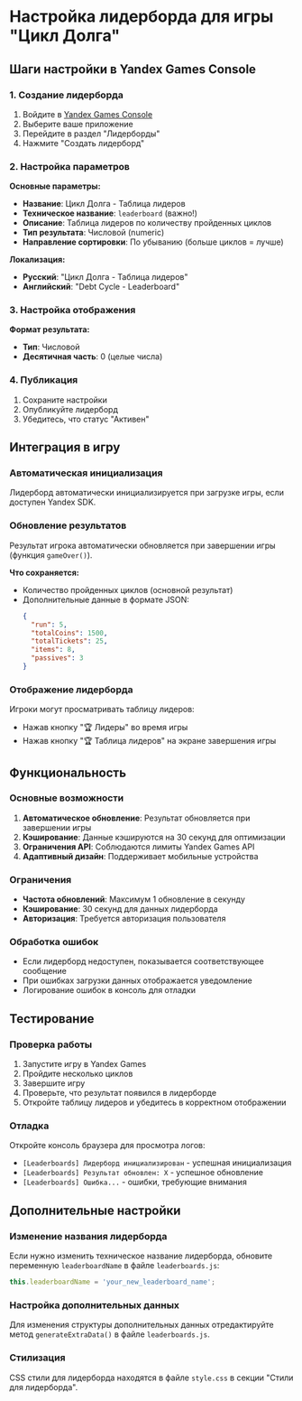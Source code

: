 # Настройка лидерборда для игры "Цикл Долга"

## Шаги настройки в Yandex Games Console

### 1. Создание лидерборда

1. Войдите в [Yandex Games Console](https://yandex.ru/dev/games/)
2. Выберите ваше приложение
3. Перейдите в раздел "Лидерборды"
4. Нажмите "Создать лидерборд"

### 2. Настройка параметров

**Основные параметры:**
- **Название**: Цикл Долга - Таблица лидеров
- **Техническое название**: `leaderboard` (важно!)
- **Описание**: Таблица лидеров по количеству пройденных циклов
- **Тип результата**: Числовой (numeric)
- **Направление сортировки**: По убыванию (больше циклов = лучше)

**Локализация:**
- **Русский**: "Цикл Долга - Таблица лидеров"
- **Английский**: "Debt Cycle - Leaderboard"

### 3. Настройка отображения

**Формат результата:**
- **Тип**: Числовой
- **Десятичная часть**: 0 (целые числа)

### 4. Публикация

1. Сохраните настройки
2. Опубликуйте лидерборд
3. Убедитесь, что статус "Активен"

## Интеграция в игру

### Автоматическая инициализация

Лидерборд автоматически инициализируется при загрузке игры, если доступен Yandex SDK.

### Обновление результатов

Результат игрока автоматически обновляется при завершении игры (функция `gameOver()`).

**Что сохраняется:**
- Количество пройденных циклов (основной результат)
- Дополнительные данные в формате JSON:
  ```json
  {
    "run": 5,
    "totalCoins": 1500,
    "totalTickets": 25,
    "items": 8,
    "passives": 3
  }
  ```

### Отображение лидерборда

Игроки могут просматривать таблицу лидеров:
- Нажав кнопку "🏆 Лидеры" во время игры
- Нажав кнопку "🏆 Таблица лидеров" на экране завершения игры

## Функциональность

### Основные возможности

1. **Автоматическое обновление**: Результат обновляется при завершении игры
2. **Кэширование**: Данные кэшируются на 30 секунд для оптимизации
3. **Ограничения API**: Соблюдаются лимиты Yandex Games API
4. **Адаптивный дизайн**: Поддерживает мобильные устройства

### Ограничения

- **Частота обновлений**: Максимум 1 обновление в секунду
- **Кэширование**: 30 секунд для данных лидерборда
- **Авторизация**: Требуется авторизация пользователя

### Обработка ошибок

- Если лидерборд недоступен, показывается соответствующее сообщение
- При ошибках загрузки данных отображается уведомление
- Логирование ошибок в консоль для отладки

## Тестирование

### Проверка работы

1. Запустите игру в Yandex Games
2. Пройдите несколько циклов
3. Завершите игру
4. Проверьте, что результат появился в лидерборде
5. Откройте таблицу лидеров и убедитесь в корректном отображении

### Отладка

Откройте консоль браузера для просмотра логов:
- `[Leaderboards] Лидерборд инициализирован` - успешная инициализация
- `[Leaderboards] Результат обновлен: X` - успешное обновление
- `[Leaderboards] Ошибка...` - ошибки, требующие внимания

## Дополнительные настройки

### Изменение названия лидерборда

Если нужно изменить техническое название лидерборда, обновите переменную `leaderboardName` в файле `leaderboards.js`:

```javascript
this.leaderboardName = 'your_new_leaderboard_name';
```

### Настройка дополнительных данных

Для изменения структуры дополнительных данных отредактируйте метод `generateExtraData()` в файле `leaderboards.js`.

### Стилизация

CSS стили для лидерборда находятся в файле `style.css` в секции "Стили для лидерборда".